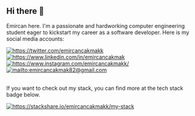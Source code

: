 <h2 align="left">Hi there 👋</h2>
<p>Emircan here. I'm a passionate and hardworking computer engineering student eager to kickstart my career as a software developer. Here is my social media accounts:</p>
<a href="https://twitter.com/emircancakmakk" target="_blank">
    <img src="https://img.shields.io/badge/%20-twitter-%231DA1F2" alt="https://twitter.com/emircancakmakk">
</a>
<a href="https://www.linkedin.com/in/emircancakmak" target="_blank">
    <img src="https://img.shields.io/badge/%20-linkedin-0072b1" alt="https://www.linkedin.com/in/emircancakmak">
</a>
<a href="https://www.instagram.com/emircancakmakk/" target="_blank">
    <img src="https://img.shields.io/badge/%20-instagram-fbad50" alt="https://www.instagram.com/emircancakmakk/">
</a>
<a href="mailto:emircancakmak82@gmail.com" target="_blank">
    <img src="https://img.shields.io/badge/%20-gmail-B23121" alt="mailto:emircancakmak82@gmail.com">
</a>
<br><br>
<p>If you want to check out my stack, you can find more at the tech stack badge below.</p>
<a href="https://stackshare.io/emircancakmakk/my-stack">
    <img src="http://img.shields.io/badge/tech-stack-0690fa.svg?style=flat" alt="https://stackshare.io/emircancakmakk/my-stack">
</a>
